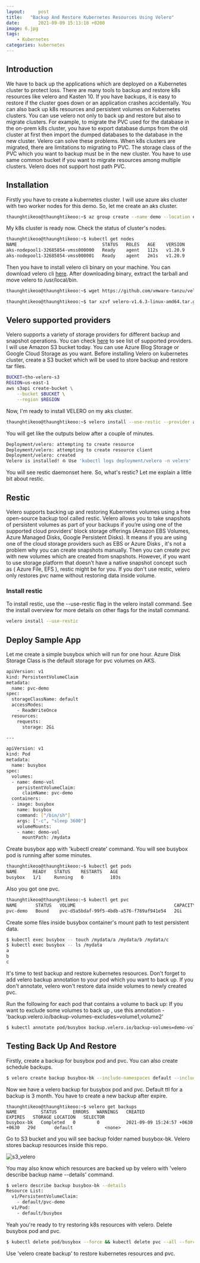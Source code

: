 ```yaml
---
layout:     post
title:   "Backup And Restore Kubernetes Resources Using Velero"
date:       2021-09-09 15:13:18 +0200
image: 6.jpg
tags:
    - Kubernetes
categories: kubernetes
---            
```


<h2> Introduction </h2>

We have to back up the applications which are deployed on a Kubernetes cluster to protect loss. There are many tools to backup and restore k8s resources like velero and Kasten 10. If you have backups, it is easy to restore if the cluster goes down or an application crashes accidentally. You can also back up k8s resources and persistent volumes on Kubernetes clusters. You can use velero not only to back up and restore but also to migrate clusters. For example, to migrate the PVC used for the database in the on-prem k8s cluster, you have to export database dumps from the old cluster at first then import the dumped databases to the database in the new cluster. Velero can solve these problems. When k8s clusters are migrated, there are limitations to migrating to PVC. The storage class of the PVC which you want to backup must be in the new cluster. You have to use same common bucket if you want to migrate resources among multiple clusters. Velero does not support host path PVC. 

<h2> Installation </h2>

Firstly you have to create a kubernetes cluster. I will use azure aks cluster with two worker nodes for this demo. So, let me create an aks cluster.

```bash
thaunghtikeoo@thaunghtikeoo:~$ az group create --name demo --location eastus && az aks create --name demo -g demo --location eastus --node-count 2 
```
My k8s cluster is ready now. Check the status of cluster's nodes.

```bash
thaunghtikeoo@thaunghtikeoo:~$ kubectl get nodes 
NAME                                STATUS   ROLES   AGE    VERSION
aks-nodepool1-32685854-vmss000000   Ready    agent   112s   v1.20.9
aks-nodepool1-32685854-vmss000001   Ready    agent   2m1s   v1.20.9
```
Then you have to install velero cli binary on your machine. You can download velero cli [here](https://github.com/vmware-tanzu/velero/releases/tag/v1.6.3). After downloading binary, extract the tarball and move velero to /usr/local/bin.

```bash
thaunghtikeoo@thaunghtikeoo:~$ wget https://github.com/vmware-tanzu/velero/releases/download/v1.6.3/velero-v1.6.3-linux-amd64.tar.gz

thaunghtikeoo@thaunghtikeoo:~$ tar xzvf velero-v1.6.3-linux-amd64.tar.gz && chmod +x velero-v1.6.* && sudo mv velero-v1.6.3-linux-amd64/velero /usr/local/bin/velero
```
<h2> Velero supported providers </h2>

Velero supports a variety of storage providers for different backup and snapshot operations. You can check [here](https://velero.io/docs/v1.6/supported-providers) to see list of supported providers. I will use Amazon S3 bucket today. You can use Azure Blog Storage or Google Cloud Storage as you want. Before installing Velero on kubernetes cluster, create a S3 bucket which will be used to store backup and restore tar files.

```bash
BUCKET=tho-velero-s3
REGION=us-east-1
aws s3api create-bucket \
    --bucket $BUCKET \
    --region $REGION 
```
Now, I'm ready to install VELERO on my aks cluster. 

```bash
thaunghtikeoo@thaunghtikeoo:~$ velero install --use-restic --provider aws --plugins velero/velero-plugin-for-aws:v1.2.1 --bucket $BUCKET --backup-location-config region=$REGION --snapshot-location-config region=$REGION --secret-file ~/.aws/credentials 
```
You will get like the outputs below after a couple of minutes.

```bash
Deployment/velero: attempting to create resource
Deployment/velero: attempting to create resource client
Deployment/velero: created
Velero is installed! ⛵ Use 'kubectl logs deployment/velero -n velero' to view the status.
```
You will see restic daemonset here. So, what's restic? Let me explain a little bit about restic.

<h2> Restic </h2>

Velero supports backing up and restoring Kubernetes volumes using a free open-source backup tool called restic. Velero allows you to take snapshots of persistent volumes as part of your backups if you’re using one of the supported cloud providers’ block storage offerings (Amazon EBS Volumes, Azure Managed Disks, Google Persistent Disks). It means if you are using one of the cloud storage providers such as EBS or Azure Disks , it's not a problem why you can create snapshots manually. Then you can create pvc with new volumes which are created from snapshots. However, if you want to use storage platform that doesn’t have a native snapshot concept such as ( Azure File, EFS ), restic might be for you. If you don't use restic, velero only restores pvc name without restoring data inside volume.

<h3> Install restic </h3>

To install restic, use the --use-restic flag in the velero install command. See the install overview for more details on other flags for the install command.

```bash
velero install --use-restic
```
<h2> Deploy Sample App </h2>

Let me create a simple busybox which will run for one hour. Azure Disk Storage Class is the default storage for pvc volumes on AKS.

```bash
apiVersion: v1
kind: PersistentVolumeClaim
metadata:
  name: pvc-demo
spec:
  storageClassName: default
  accessModes:
    - ReadWriteOnce
  resources:
    requests:
      storage: 2Gi

---

apiVersion: v1
kind: Pod
metadata:
  name: busybox
spec:
  volumes:
  - name: demo-vol
    persistentVolumeClaim:
      claimName: pvc-demo
  containers:
  - image: busybox
    name: busybox
    command: ["/bin/sh"]
    args: ["-c", "sleep 3600"]
    volumeMounts:
    - name: demo-vol
      mountPath: /mydata
```
Create busybox app with 'kubectl create' command. You will see busybox pod is running after some minutes. 

```bash
thaunghtikeoo@thaunghtikeoo:~$ kubectl get pods
NAME      READY   STATUS    RESTARTS   AGE
busybox   1/1     Running   0          103s
```
Also you got one pvc.

```bash
thaunghtikeoo@thaunghtikeoo:~$ kubectl get pvc
NAME       STATUS   VOLUME                                     CAPACITY   ACCESS MODES   STORAGECLASS   AGE
pvc-demo   Bound    pvc-d5a5bdaf-99f5-4bdb-a576-f769af941e54   2Gi        RWO            default        2m47s
```
Create some files inside busybox container's mount path to test persistent data.

```bash
$ kubectl exec busybox -- touch /mydata/a /mydata/b /mydata/c
$ kubectl exec busybox -- ls /mydata
a
b
c
```
It's time to test backup and restore kubernetes resources. Don't forget to add velero backup annotation to your pod which you want to back up. If you don't annotate, velero won't restore data inside volumes to newly created pvc.

Run the following for each pod that contains a volume to back up: If you want to exclude some volumes to back up , use this annotation - 'backup.velero.io/backup-volumes-excludes=volume1,volume2'

```bash
$ kubectl annotate pod/busybox backup.velero.io/backup-volumes=demo-vol
```
<h2> Testing Back Up And Restore </h2>

Firstly, create a backup for busybox pod and pvc. You can also create schedule backups. 

```bash
$ velero create backup busybox-bk --include-namespaces default --include-resources pod,pvc,pv
```
Now we have a velero backup for busybox pod and pvc. Default ttl for a backup is 3 month. You have to create a new backup after expire.

```
thaunghtikeoo@thaunghtikeoo:~$ velero get backups
NAME         STATUS      ERRORS   WARNINGS   CREATED                           EXPIRES   STORAGE LOCATION   SELECTOR
busybox-bk   Completed   0        0          2021-09-09 15:24:57 +0630 +0630   29d       default            <none>
```
Go to S3 bucket and you will see backup folder named busybox-bk. Velero stores backup resources inside this repo.

![s3_velero]()

You may also know which resources are backed up by velero with 'velero describe backup name --details' command.

```bash
$ velero describe backup busybox-bk --details
Resource List:
  v1/PersistentVolumeClaim:
    - default/pvc-demo
  v1/Pod:
    - default/busybox
```
Yeah you're ready to try restoring k8s resources with velero. Delete busybox pod and pvc.

```bash
$ kubectl delete pod/busybox --force && kubectl delete pvc --all --force
```
Use 'velero create backup' to restore kubernetes resources and pvc.

